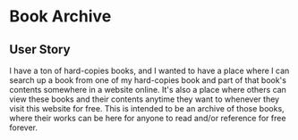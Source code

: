 # Book Archive

## User Story 
I have a ton of hard-copies books, and I wanted to have a place where I can search up a book from one of my hard-copies book and part of that book's contents somewhere in a website online. It's also a place where others can view these books and their contents anytime they want to whenever they visit this website for free. This is intended to be an archive of those books, where their works can be here for anyone to read and/or reference for free forever.